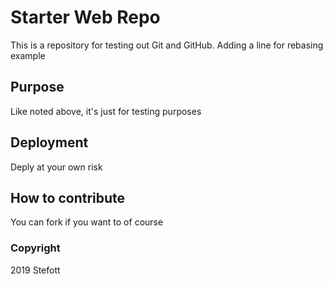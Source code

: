 # Starter Web Repo

This is a repository for testing out Git and GitHub. Adding a line for rebasing example

## Purpose

Like noted above, it's just for testing purposes

## Deployment

Deply at your own risk

## How to contribute

You can fork if you want to of course

### Copyright

2019 Stefott